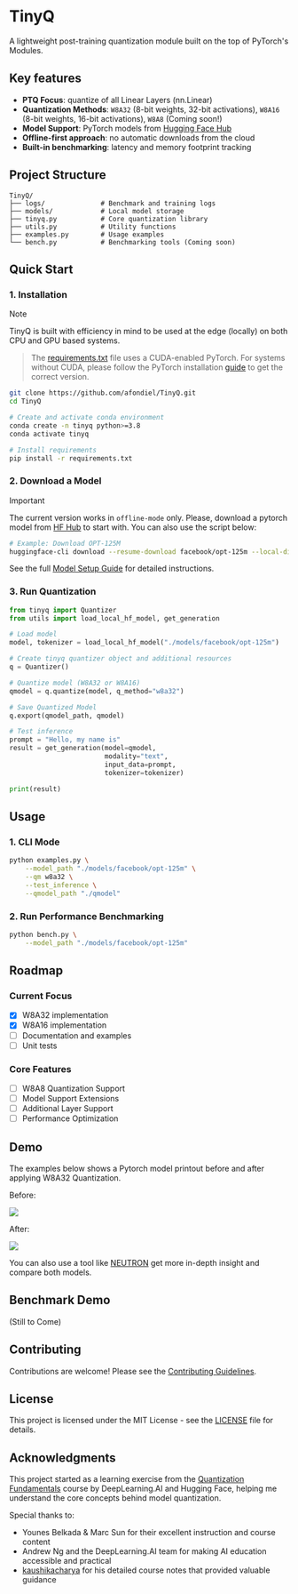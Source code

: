 # TinyQ

A lightweight post-training quantization module built on the top of PyTorch's Modules. 

## Key features

- **PTQ Focus**: quantize of all Linear Layers (nn.Linear)
- **Quantization Methods**: `W8A32` (8-bit weights, 32-bit activations), `W8A16` (8-bit weights, 16-bit activations), `W8A8` (Coming soon!)
- **Model Support**: PyTorch models from [Hugging Face Hub](https://huggingface.co/models?library=pytorch)
- **Offline-first approach**: no automatic downloads from the cloud
- **Built-in benchmarking**: latency and memory footprint tracking

## Project Structure 

```
TinyQ/
├── logs/              # Benchmark and training logs
├── models/            # Local model storage
├── tinyq.py           # Core quantization library
├── utils.py           # Utility functions
├── examples.py        # Usage examples
└── bench.py           # Benchmarking tools (Coming soon)
```

## Quick Start

### 1. Installation

> [!NOTE] 
> TinyQ is built with efficiency in mind to be used at the edge (locally) on both CPU and GPU based systems. 

> The [requirements.txt](./requirements.txt) file uses a CUDA-enabled PyTorch. For systems without CUDA, please follow the PyTorch installation [guide](https://pytorch.org/get-started/locally/) to get the correct version.

```bash
git clone https://github.com/afondiel/TinyQ.git
cd TinyQ

# Create and activate conda environment
conda create -n tinyq python>=3.8
conda activate tinyq

# Install requirements
pip install -r requirements.txt
```

### 2. Download a Model

> [!IMPORTANT]
> The current version works in `offline-mode` only. Please, download a pytorch model from [HF Hub](https://huggingface.co/models?library=pytorch) to start with. You can also use the script below:

```bash
# Example: Download OPT-125M
huggingface-cli download --resume-download facebook/opt-125m --local-dir ./models/facebook/opt-125m
```

See the full [Model Setup Guide](docs/model_setup.md) for detailed instructions.

### 3. Run Quantization

```python
from tinyq import Quantizer
from utils import load_local_hf_model, get_generation

# Load model
model, tokenizer = load_local_hf_model("./models/facebook/opt-125m")

# Create tinyq quantizer object and additional resources
q = Quantizer()

# Quantize model (W8A32 or W8A16)
qmodel = q.quantize(model, q_method="w8a32")

# Save Quantized Model
q.export(qmodel_path, qmodel)

# Test inference
prompt = "Hello, my name is"
result = get_generation(model=qmodel, 
                        modality="text", 
                        input_data=prompt, 
                        tokenizer=tokenizer)

print(result)
```

## Usage 

### 1. CLI Mode

```bash
python examples.py \
    --model_path "./models/facebook/opt-125m" \
    --qm w8a32 \
    --test_inference \
    --qmodel_path "./qmodel"
```

### 2. Run Performance Benchmarking

```bash
python bench.py \
    --model_path "./models/facebook/opt-125m"
```

## Roadmap

### Current Focus
- [x] W8A32 implementation
- [x] W8A16 implementation
- [ ] Documentation and examples
- [ ] Unit tests

### Core Features
- [ ] W8A8 Quantization Support
- [ ] Model Support Extensions
- [ ] Additional Layer Support
- [ ] Performance Optimization

## Demo

The examples below shows a Pytorch model printout before and after applying W8A32 Quantization.

Before: 

![](./demo/model-before.png)

After:

![](./demo/model-after.png)

You can also use a tool like [NEUTRON](https://netron.app/) get more in-depth insight and compare both models.

## Benchmark Demo

(Still to Come)

## Contributing 

Contributions are welcome! Please see the [Contributing Guidelines](CONTRIBUTING.md).

## License 

This project is licensed under the MIT License - see the [LICENSE](LICENSE) file for details.

## Acknowledgments

This project started as a learning exercise from the [Quantization Fundamentals](https://www.deeplearning.ai/short-courses/quantization-fundamentals-with-hugging-face/) course by DeepLearning.AI and Hugging Face, helping me understand the core concepts behind model quantization.

Special thanks to:
- Younes Belkada & Marc Sun for their excellent instruction and course content
- Andrew Ng and the DeepLearning.AI team for making AI education accessible and practical
- [kaushikacharya](https://github.com/kaushikacharya) for his detailed course notes that provided valuable guidance

